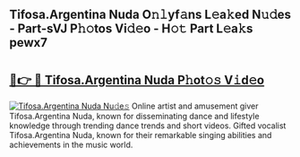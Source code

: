 ## Tifosa.Argentina Nuda O𝚗𝚕yf𝚊ns L𝚎a𝚔ed N𝚞𝚍es - Part-sVJ P𝚑𝚘tos Vi𝚍𝚎o - H𝚘𝚝 Part L𝚎a𝚔s pewx7

# <h2><a href="http://kf13ct.oniu.top/?m=Tifosa.Argentina+Nuda">🔗👉 🔴 Tifosa.Argentina Nuda P𝚑ot𝚘𝚜 V𝚒d𝚎o</a></h2>

[![Tifosa.Argentina Nuda Nu𝚍e𝚜](https://i.imgur.com/0qMVB7G.gif)](http://kf13ct.oniu.top/?m=Tifosa.Argentina+Nuda)
Online artist and amusement giver Tifosa.Argentina Nuda, known for disseminating dance and lifestyle knowledge through trending dance trends and short videos. Gifted vocalist Tifosa.Argentina Nuda, known for their remarkable singing abilities and achievements in the music world.  
